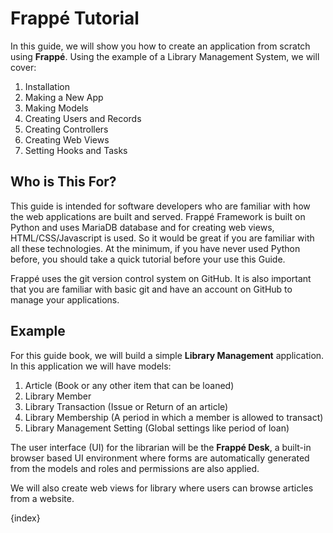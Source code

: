 # Frappé Tutorial

In this guide, we will show you how to create an application from scratch using **Frappé**. Using the example of a Library Management System, we will cover:

1. Installation
1. Making a New App
1. Making Models
1. Creating Users and Records
1. Creating Controllers
1. Creating Web Views
1. Setting Hooks and Tasks

## Who is This For?

This guide is intended for software developers who are familiar with how the web applications are built and served. Frappé Framework is built on Python and uses MariaDB database and for creating web views, HTML/CSS/Javascript is used. So it would be great if you are familiar with all these technologies. At the minimum, if you have never used Python before, you should take a quick tutorial before your use this Guide.

Frappé uses the git version control system on GitHub. It is also important that you are familiar with basic git and have an account on GitHub to manage your applications.

## Example

For this guide book, we will build a simple **Library Management** application. In this application we will have models:

1. Article (Book or any other item that can be loaned)
1. Library Member
1. Library Transaction (Issue or Return of an article)
1. Library Membership (A period in which a member is allowed to transact)
1. Library Management Setting (Global settings like period of loan)

The user interface (UI) for the librarian will be the **Frappé Desk**, a built-in browser based UI environment where forms are automatically generated from the models and roles and permissions are also applied.

We will also create web views for library where users can browse articles from a website.

{index}
